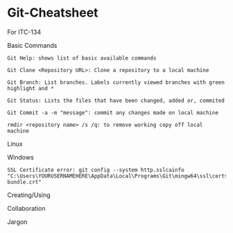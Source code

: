 # Git-Cheatsheet
For ITC-134

Basic Commands
    
    Git Help: shows list of basic available commands
    
    Git Clone <Repository URL>: Clone a repository to a local machine
    
    Git Branch: List branches. Labels currently viewed branches with green highlight and *
    
    Git Status: Lists the files that have been changed, added or, commited
    
    Git Commit -a -m "message": commit any changes made on local machine
    
    rmdir <repository name> /s /q: to remove working copy off local machine

Linux

Windows

    SSL Certificate error: git config --system http.sslcainfo "C:\Users\YOURUSERNAMEHERE\AppData\Local\Programs\Git\mingw64\ssl\certs\ca-bundle.crt"

Creating/Using

Collaboration

Jargon
